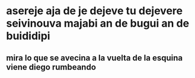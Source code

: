 # asereje aja de je dejeve tu dejevere seivinouva majabi an de bugui an de buididipi
## mira lo que se avecina a la vuelta de la esquina viene diego rumbeando
